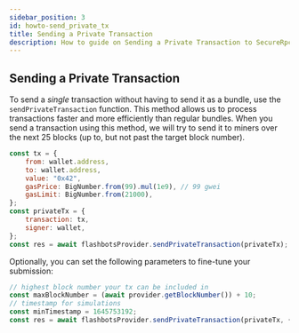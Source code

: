 ```yaml
---
sidebar_position: 3
id: howto-send_private_tx
title: Sending a Private Transaction
description: How to guide on Sending a Private Transaction to SecureRpc
---
```


## Sending a Private Transaction

To send a _single_ transaction without having to send it as a bundle, use the `sendPrivateTransaction` function. This method allows us to process transactions faster and more efficiently than regular bundles. When you send a transaction using this method, we will try to send it to miners over the next 25 blocks (up to, but not past the target block number).

```js
const tx = {
	from: wallet.address,
	to: wallet.address,
	value: "0x42",
	gasPrice: BigNumber.from(99).mul(1e9), // 99 gwei
	gasLimit: BigNumber.from(21000),
};
const privateTx = {
	transaction: tx,
	signer: wallet,
};
const res = await flashbotsProvider.sendPrivateTransaction(privateTx);
```

Optionally, you can set the following parameters to fine-tune your submission:

```js
// highest block number your tx can be included in
const maxBlockNumber = (await provider.getBlockNumber()) + 10;
// timestamp for simulations
const minTimestamp = 1645753192;
const res = await flashbotsProvider.sendPrivateTransaction(privateTx, { maxBlockNumber, minTimestamp });
```
